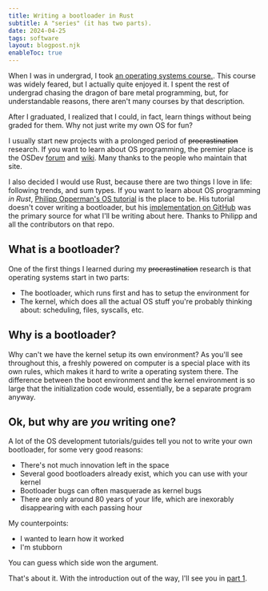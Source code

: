 ```yaml
---
title: Writing a bootloader in Rust
subtitle: A "series" (it has two parts).
date: 2024-04-25
tags: software
layout: blogpost.njk
enableToc: true
---
```


When I was in undergrad, I took [an operating systems course.](https://student.cs.uwaterloo.ca/~cs350/W24/). This course was widely feared, but I actually quite enjoyed it. I spent the rest of undergrad chasing the dragon of bare metal programming, but, for understandable reasons, there aren't many courses by that description.

After I graduated, I realized that I could, in fact, learn things without being graded for them. Why not just write my own OS for fun?

I usually start new projects with a prolonged period of ~~procrastination~~ research. If you want to learn about OS programming, the premier place is the OSDev [forum](https://forum.osdev.org/) and [wiki](https://wiki.osdev.org/Expanded_Main_Page). Many thanks to the people who maintain that site.

I also decided I would use Rust, because there are two things I love in life: following trends, and sum types. If you want to learn about OS programming _in Rust_, [Philipp Opperman's OS tutorial](https://os.phil-opp.com/) is the place to be. His tutorial doesn't cover writing a bootloader, but his [implementation on GitHub](https://github.com/rust-osdev/bootloader) was the primary source for what I'll be writing about here. Thanks to Philipp and all the contributors on that repo.

## What is a bootloader?

One of the first things I learned during my ~~procrastination~~ research is that operating systems start in two parts:

- The bootloader, which runs first and has to setup the environment for
- The kernel, which does all the actual OS stuff you're probably thinking about: scheduling, files, syscalls, etc.

## Why is a bootloader?

Why can't we have the kernel setup its own environment? As you'll see throughout this, a freshly powered on computer is a special place with its own rules, which makes it hard to write a operating system there. The difference between the boot environment and the kernel environment is so large that the initialization code would, essentially, be a separate program anyway.

## Ok, but why are _you_ writing one?

A lot of the OS development tutorials/guides tell you not to write your own bootloader, for some very good reasons:

- There's not much innovation left in the space
- Several good bootloaders already exist, which you can use with your kernel
- Bootloader bugs can often masquerade as kernel bugs
- There are only around 80 years of your life, which are inexorably disappearing with each passing hour

My counterpoints:

- I wanted to learn how it worked
- I'm stubborn

You can guess which side won the argument.

That's about it. With the introduction out of the way, I'll see you in [part 1](/writing/bootloader/part-1).

